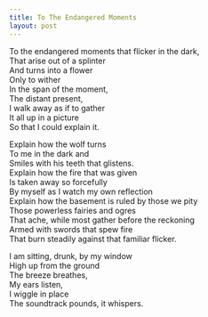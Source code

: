 ```yaml
---
title: To The Endangered Moments
layout: post
---
```


To the endangered moments that flicker in the dark, \
That arise out of a splinter \
And turns into a flower \
Only to wither \
In the span of the moment, \
The distant present, \
I walk away as if to gather \
It all up in a picture \
So that I could explain it.

Explain how the wolf turns \
To me in the dark and \
Smiles with his teeth that glistens. \
Explain how the fire that was given \
Is taken away so forcefully \
By myself as I watch my own reflection \
Explain how the basement is ruled by those we pity \
Those powerless fairies and ogres \
That ache, while most gather before the reckoning \
Armed with swords that spew fire \
That burn steadily against that familiar flicker.

I am sitting, drunk, by my window \
High up from the ground \
The breeze breathes, \
My ears listen, \
I wiggle in place \
The soundtrack pounds, it whispers. 